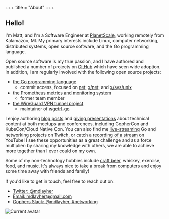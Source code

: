 +++
title = "About"
+++

## Hello!

I'm Matt, and I'm a Software Engineer at [PlanetScale](https://planetscale.com/),
working remotely from Kalamazoo, MI. My primary interests include Linux,
computer networking, distributed systems, open source software, and the Go
programming language.

Open source software is my true passion, and I have authored and published
a number of projects on [GitHub](https://github.com/mdlayher) which have seen
wide adoption. In addition, I am regularly involved with the following open
source projects:

- [the Go programming language](https://golang.org/)
  - commit access, focused on [net](https://golang.org/pkg/net/),
  [x/net](https://godoc.org/golang.org/x/net), and
  [x/sys/unix](https://godoc.org/golang.org/x/sys/unix)
- [the Prometheus metrics and monitoring system](https://prometheus.io/)
  - former team member
- [the WireGuard VPN tunnel project](https://www.wireguard.com/)
  - maintainer of [wgctrl-go](https://github.com/WireGuard/wgctrl-go)

I enjoy authoring [blog posts](/blog) and [giving presentations](/#talks) about
technical content at both meetups and conferences, including GopherCon and
KubeCon/Cloud Native Con. You can also find me [live-streaming](https://twitch.tv/mdlayher)
Go and networking projects on Twitch, or catch a [recording of a stream](https://www.youtube.com/c/mattlayher)
on YouTube! I see these opportunities as a great challenge and as a force
multiplier: by sharing my knowledge with others, we are able to achieve more
together than I ever could on my own.

Some of my non-technology hobbies include [craft beer](https://untappd.com/user/mdlayher),
whiskey, exercise, food, and music. It's always nice to take a break from computers
and enjoy some time away with friends and family!

If you'd like to get in touch, feel free to reach out on:

- [Twitter: @mdlayher](https://twitter.com/mdlayher)
- [Email: mdlayher@gmail.com](mailto:mdlayher@gmail.com)
- [Gophers Slack: @mdlayher, #networking](https://invite.slack.golangbridge.org/)

![Current avatar](/img/avatar.jpg)
